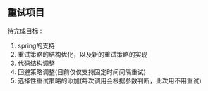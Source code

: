 ## 重试项目

待完成目标 :
 1.  spring的支持
 2.  重试策略的结构优化，以及新的重试策略的实现
 3.  代码结构调整
 4.  回避策略调整(目前仅仅支持固定时间间隔重试)
 5.  选择性重试策略的添加(每次调用会根据参数判断，此次用不用重试)